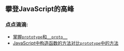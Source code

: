 ## 攀登JavaScript的高峰

### 点点滴滴:
+ [掌握`prototype`和`__proto__`](points/master-prototype-__proto__.md)
+ [JavaScript中构造函数的方法对比`prototype`中的方法](points/methods-within-constructor-vs-prototype-in-javascript.md)